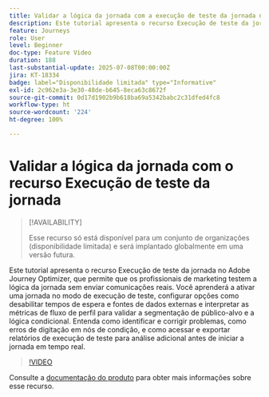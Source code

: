 ```yaml
---
title: Validar a lógica da jornada com a execução de teste da jornada no Adobe Journey Optimizer
description: Este tutorial apresenta o recurso Execução de teste da jornada no Adobe Journey Optimizer, que permite que os profissionais de marketing testem a lógica da jornada sem enviar comunicações reais. Você aprenderá a ativar uma jornada no modo de execução de teste, configurar opções como desabilitar tempos de espera e fontes de dados externas e interpretar as métricas de fluxo de perfil para validar a segmentação de público-alvo e a lógica condicional. Entenda como identificar e corrigir problemas, como erros de digitação em nós de condição, e como acessar e exportar relatórios de execução de teste para análise adicional antes de iniciar a jornada em tempo real.
feature: Journeys
role: User
level: Beginner
doc-type: Feature Video
duration: 188
last-substantial-update: 2025-07-08T00:00:00Z
jira: KT-18334
badge: label="Disponibilidade limitada" type="Informative"
exl-id: 2c962e3a-3e30-48de-b645-8eca63c8672f
source-git-commit: 0d17d1902b9b618ba69a5342babc2c31dfed4fc8
workflow-type: ht
source-wordcount: '224'
ht-degree: 100%

---
```


# Validar a lógica da jornada com o recurso Execução de teste da jornada

>[!AVAILABILITY]
>
>Esse recurso só está disponível para um conjunto de organizações (disponibilidade limitada) e será implantado globalmente em uma versão futura.

Este tutorial apresenta o recurso Execução de teste da jornada no Adobe Journey Optimizer, que permite que os profissionais de marketing testem a lógica da jornada sem enviar comunicações reais. Você aprenderá a ativar uma jornada no modo de execução de teste, configurar opções como desabilitar tempos de espera e fontes de dados externas e interpretar as métricas de fluxo de perfil para validar a segmentação de público-alvo e a lógica condicional. Entenda como identificar e corrigir problemas, como erros de digitação em nós de condição, e como acessar e exportar relatórios de execução de teste para análise adicional antes de iniciar a jornada em tempo real.

>[!VIDEO](https://video.tv.adobe.com/v/3464681/?learn=on&enablevpops)

Consulte a [documentação do produto](https://experienceleague.adobe.com/pt-br/docs/journey-optimizer/using/orchestrate-journeys/create-journey/journey-dry-run) para obter mais informações sobre esse recurso.
